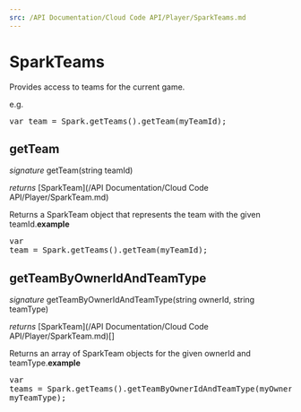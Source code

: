 ```yaml
---
src: /API Documentation/Cloud Code API/Player/SparkTeams.md
---
```


# SparkTeams

Provides access to teams for the current game.

e.g.

<pre rel="highlighter" code-brush="js" contenteditable="false">var team = Spark.getTeams().getTeam(myTeamId);</pre>



## getTeam
_signature_ getTeam(string teamId)</p>
_returns_ [SparkTeam](/API Documentation/Cloud Code API/Player/SparkTeam.md)</p>
Returns a SparkTeam object that represents the team with the given teamId.<b>example</b><pre rel="highlighter" code-brush="js" contenteditable="false">var team = Spark.getTeams().getTeam(myTeamId);</pre>

## getTeamByOwnerIdAndTeamType
_signature_ getTeamByOwnerIdAndTeamType(string ownerId, string teamType)</p>
_returns_ [SparkTeam](/API Documentation/Cloud Code API/Player/SparkTeam.md)[]</p>
Returns an array of SparkTeam objects for the given ownerId and teamType.<b>example</b><pre rel="highlighter" code-brush="js" contenteditable="false">var teams = Spark.getTeams().getTeamByOwnerIdAndTeamType(myOwnerId, myTeamType);</pre>

